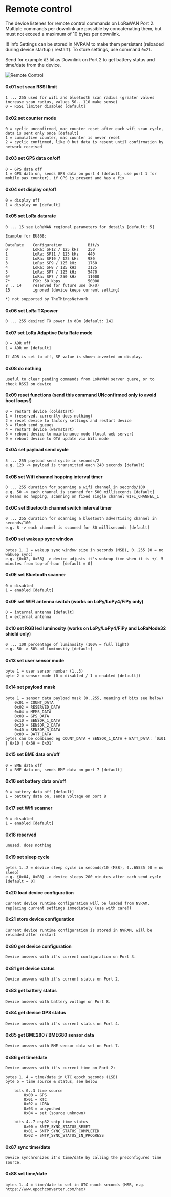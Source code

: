 # Remote control

The device listenes for remote control commands on LoRaWAN Port 2. Multiple commands per downlink are possible by concatenating them, but must not exceed a maximum of 10 bytes per downlink.

!!! info
	Settings can be stored in NVRAM to make them persistant (reloaded during device startup / restart). To store settings, use command `0x21`.

Send for example `83` `86` as Downlink on Port 2 to get battery status and time/date from the device.

![Remote Control](img/paxcounter_downlink_example.png)

#### 0x01 set scan RSSI limit

	1 ... 255 used for wifi and bluetooth scan radius (greater values increase scan radius, values 50...110 make sense)
	0 = RSSI limiter disabled [default]

#### 0x02 set counter mode

	0 = cyclic unconfirmed, mac counter reset after each wifi scan cycle, data is sent only once [default]
	1 = cumulative counter, mac counter is never reset
	2 = cyclic confirmed, like 0 but data is resent until confirmation by network received

#### 0x03 set GPS data on/off

	0 = GPS data off
	1 = GPS data on, sends GPS data on port 4 (default, use port 1 for mobile pax counter), if GPS is present and has a fix

#### 0x04 set display on/off

	0 = display off
	1 = display on [default]

#### 0x05 set LoRa datarate

	0 ... 15 see LoRaWAN regional parameters for details [default: 5]

	Example for EU868:

	DataRate	Configuration			Bit/s
	0			LoRa: SF12 / 125 kHz	250
	1			LoRa: SF11 / 125 kHz	440
	2			LoRa: SF10 / 125 kHz	980
	3			LoRa: SF9 / 125 kHz		1760
	4			LoRa: SF8 / 125 kHz		3125
	5			LoRa: SF7 / 125 kHz		5470
	6*			LoRa: SF7 / 250 kHz		11000
	7*			FSK: 50 kbps			50000
	8 .. 14		reserved for future use (RFU)
	15			ignored (device keeps current setting)

	*) not supported by TheThingsNetwork

#### 0x06 set LoRa TXpower

	0 ... 255 desired TX power in dBm [default: 14]

#### 0x07 set LoRa Adaptive Data Rate mode

	0 = ADR off
	1 = ADR on [default]

	If ADR is set to off, SF value is shown inverted on display.

#### 0x08 do nothing

	useful to clear pending commands from LoRaWAN server quere, or to check RSSI on device

#### 0x09 reset functions (send this command UNconfirmed only to avoid boot loops!)

	0 = restart device (coldstart)
	1 = (reserved, currently does nothing)
	2 = reset device to factory settings and restart device
	3 = flush send queues
	4 = restart device (warmstart)
	8 = reboot device to maintenance mode (local web server)
	9 = reboot device to OTA update via Wifi mode

#### 0x0A set payload send cycle

	5 ... 255 payload send cycle in seconds/2
	e.g. 120 -> payload is transmitted each 240 seconds [default]

#### 0x0B set Wifi channel hopping interval timer

	0 ... 255 duration for scanning a wifi channel in seconds/100
	e.g. 50 -> each channel is scanned for 500 milliseconds [default]
	0 means no hopping, scanning on fixed single channel WIFI_CHANNEL_1

#### 0x0C set Bluetooth channel switch interval timer

	0 ... 255 duration for scanning a bluetooth advertising channel in seconds/100
	e.g. 8 -> each channel is scanned for 80 milliseconds [default]

#### 0x0D set wakeup sync window

	bytes 1..2 = wakeup sync window size in seconds (MSB), 0..255 (0 = no wakuep sync)
	e.g. {0x02, 0x58} -> device adjusts it's wakeup time when it is +/- 5 minutes from top-of-hour [default = 0]

#### 0x0E set Bluetooth scanner

	0 = disabled
	1 = enabled [default]

#### 0x0F set WIFI antenna switch (works on LoPy/LoPy4/FiPy only)

	0 = internal antenna [default]
	1 = external antenna

#### 0x10 set RGB led luminosity (works on LoPy/LoPy4/FiPy and LoRaNode32 shield only)

	0 ... 100 percentage of luminosity (100% = full light)
	e.g. 50 -> 50% of luminosity [default]

#### 0x13 set user sensor mode

	byte 1 = user sensor number (1..3)
	byte 2 = sensor mode (0 = disabled / 1 = enabled [default])

#### 0x14 set payload mask

	byte 1 = sensor data payload mask (0..255, meaning of bits see below)
        0x01 = COUNT_DATA
        0x02 = RESERVED_DATA
        0x04 = MEMS_DATA
        0x08 = GPS_DATA
        0x10 = SENSOR_1_DATA
        0x20 = SENSOR_2_DATA
        0x40 = SENSOR_3_DATA
        0x80 = BATT_DATA
    bytes can be combined eg COUNT_DATA + SENSOR_1_DATA + BATT_DATA: `0x01 | 0x10 | 0x80 = 0x91`

#### 0x15 set BME data on/off

	0 = BME data off
	1 = BME data on, sends BME data on port 7 [default]

#### 0x16 set battery data on/off

	0 = battery data off [default]
	1 = battery data on, sends voltage on port 8

#### 0x17 set Wifi scanner

	0 = disabled
	1 = enabled [default]

#### 0x18 reserved

    unused, does nothing

#### 0x19 set sleep cycle

	bytes 1..2 = device sleep cycle in seconds/10 (MSB), 0..65535 (0 = no sleep)
	e.g. {0x04, 0xB0} -> device sleeps 200 minutes after each send cycle [default = 0]

#### 0x20 load device configuration

	Current device runtime configuration will be loaded from NVRAM, replacing current settings immediately (use with care!)

#### 0x21 store device configuration

	Current device runtime configuration is stored in NVRAM, will be reloaded after restart

#### 0x80 get device configuration

	Device answers with it's current configuration on Port 3.

#### 0x81 get device status

	Device answers with it's current status on Port 2.

#### 0x83 get battery status

	Device answers with battery voltage on Port 8.

#### 0x84 get device GPS status

	Device answers with it's current status on Port 4.

#### 0x85 get BME280 / BME680 sensor data

	Device answers with BME sensor data set on Port 7.

#### 0x86 get time/date

	Device answers with it's current time on Port 2:

	bytes 1..4 = time/date in UTC epoch seconds (LSB)
	byte 5 = time source & status, see below

		bits 0..3 time source
			0x00 = GPS
			0x01 = RTC
			0x02 = LORA
			0x03 = unsynched
			0x04 = set (source unknown)

		bits 4..7 esp32 sntp time status
			0x00 = SNTP_SYNC_STATUS_RESET
			0x01 = SNTP_SYNC_STATUS_COMPLETED
			0x02 = SNTP_SYNC_STATUS_IN_PROGRESS

#### 0x87 sync time/date

	Device synchronizes it's time/date by calling the preconfigured time source.

#### 0x88 set time/date

	bytes 1..4 = time/date to set in UTC epoch seconds (MSB, e.g. https://www.epochconverter.com/hex)